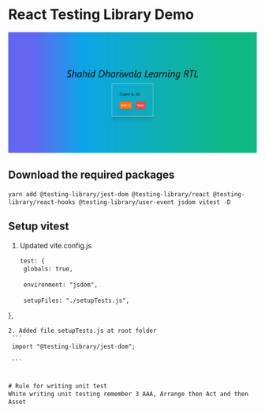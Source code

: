 # React Testing Library Demo

![Screenshot](./gitassets/Screenshot%202023-11-27%20001639.png)
## Download the required packages 

```
yarn add @testing-library/jest-dom @testing-library/react @testing-library/react-hooks @testing-library/user-event jsdom vitest -D 
```


## Setup vitest

1. Updated vite.config.js
   ```
   test: {
    globals: true,

    environment: "jsdom",

    setupFiles: "./setupTests.js",
  },
   ```
2. Added file setupTests.js at root folder
    ```
    import "@testing-library/jest-dom";

    ```


# Rule for writing unit test 
White writing unit testing remember 3 AAA, Arrange then Act and then Asset